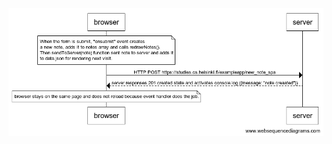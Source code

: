 ![Diagram to explain what happens when we visit the spa version of note-app website. (exercise 0.6)](https://github.com/FrancisDeea/course-full-stack-open-2023/blob/main/part0/assets/exercise_0-6.png)
